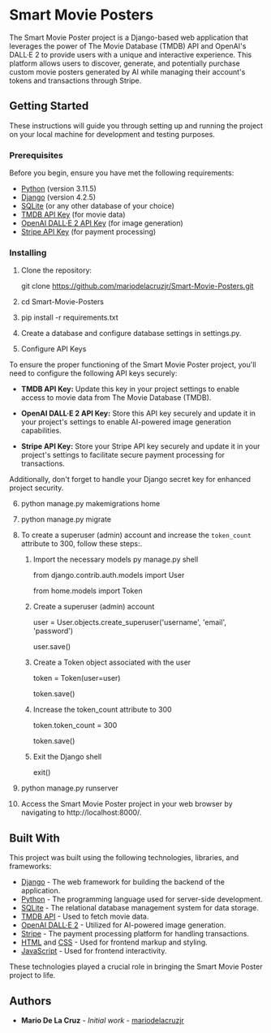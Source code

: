 # Smart Movie Posters

The Smart Movie Poster project is a Django-based web application that leverages the power of The Movie Database (TMDB) API and OpenAI's DALL·E 2 to provide users with a unique and interactive experience. This platform allows users to discover, generate, and potentially purchase custom movie posters generated by AI while managing their account's tokens and transactions through Stripe.

## Getting Started

These instructions will guide you through setting up and running the project on your local machine for development and testing purposes.

### Prerequisites

Before you begin, ensure you have met the following requirements:
- [Python](https://www.python.org/) (version 3.11.5)
- [Django](https://www.djangoproject.com/) (version 4.2.5)
- [SQLite](https://www.sqlite.org/) (or any other database of your choice)
- [TMDB API Key](https://www.themoviedb.org/documentation/api) (for movie data)
- [OpenAI DALL·E 2 API Key](https://beta.openai.com/signup/) (for image generation)
- [Stripe API Key](https://stripe.com/docs/keys) (for payment processing)


### Installing

1. Clone the repository:
   
   git clone https://github.com/mariodelacruzjr/Smart-Movie-Posters.git

2. cd Smart-Movie-Posters

3. pip install -r requirements.txt

4. Create a database and configure database settings in settings.py.

5. Configure API Keys

To ensure the proper functioning of the Smart Movie Poster project, you'll need to configure the following API keys securely:

- **TMDB API Key:** Update this key in your project settings to enable access to movie data from The Movie Database (TMDB).

- **OpenAI DALL·E 2 API Key:** Store this API key securely and update it in your project's settings to enable AI-powered image generation capabilities.

- **Stripe API Key:** Store your Stripe API key securely and update it in your project's settings to facilitate secure payment processing for transactions.

Additionally, don't forget to handle your Django secret key for enhanced project security.


6. python manage.py makemigrations home

7. python manage.py migrate

8. To create a superuser (admin) account and increase the `token_count` attribute to 300, follow these steps:.

   1. Import the necessary models
      py manage.py shell
   
      from django.contrib.auth.models import User
      
      from home.models import Token
   
   3. Create a superuser (admin) account
      
      user = User.objects.create_superuser('username', 'email', 'password')
   
      user.save()
   
   4. Create a Token object associated with the user
      
      token = Token(user=user)
      
      token.save()
   
   6. Increase the token_count attribute to 300
      
      token.token_count = 300
      
      token.save()
   
   8. Exit the Django shell
      
      exit()

10. python manage.py runserver

11. Access the Smart Movie Poster project in your web browser by navigating to http://localhost:8000/.

## Built With

This project was built using the following technologies, libraries, and frameworks:

- [Django](https://www.djangoproject.com/) - The web framework for building the backend of the application.
- [Python](https://www.python.org/) - The programming language used for server-side development.
- [SQLite](https://www.sqlite.org/) - The relational database management system for data storage.
- [TMDB API](https://www.themoviedb.org/documentation/api) - Used to fetch movie data.
- [OpenAI DALL·E 2](https://beta.openai.com/signup/) - Utilized for AI-powered image generation.
- [Stripe](https://stripe.com/) - The payment processing platform for handling transactions.
- [HTML](https://developer.mozilla.org/en-US/docs/Web/HTML) and [CSS](https://developer.mozilla.org/en-US/docs/Web/CSS) - Used for frontend markup and styling.
- [JavaScript](https://developer.mozilla.org/en-US/docs/Web/JavaScript) - Used for frontend interactivity.

These technologies played a crucial role in bringing the Smart Movie Poster project to life.

## Authors

* **Mario De La Cruz** - *Initial work* - [mariodelacruzjr](https://github.com/mariodelacruzjr)
